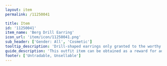 ```yaml
---
layout: item
permalink: /11250041

title: Item
id: '11250041'
item_name: 'Berg Drill Earring'
icon_url: 'item/icon/11250041.png'
sub_header: ['Gender: All', 'Cosmetic']
tooltip_description: 'Drill-shaped earrings only granted to the worthy by Berg, the mining guild of Crystal Vale.'
guide_description: 'This outfit item can be obtained as a reward for advancing in mining mastery. Outfit items replace the look of your gear when equipped.'
footer: ['Untradable, Unsellable']
---
```

